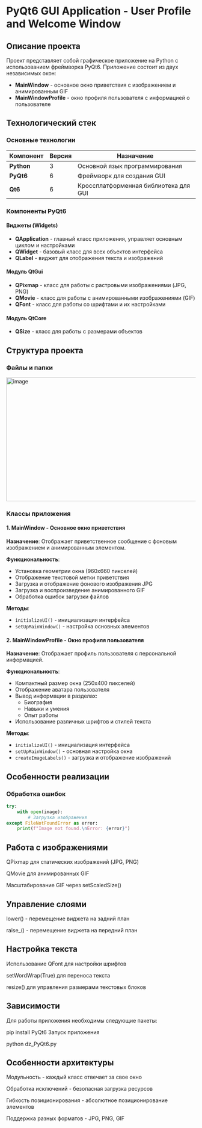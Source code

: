 # PyQt6 GUI Application - User Profile and Welcome Window

## Описание проекта

Проект представляет собой графическое приложение на Python с использованием фреймворка PyQt6. Приложение состоит из двух независимых окон:
- **MainWindow** - основное окно приветствия с изображением и анимированным GIF
- **MainWindowProfile** - окно профиля пользователя с информацией о пользователе

## Технологический стек

### Основные технологии

| Компонент | Версия | Назначение |
|-----------|---------|-------------|
| **Python** | 3 | Основной язык программирования |
| **PyQt6** | 6 | Фреймворк для создания GUI |
| **Qt6** | 6 | Кроссплатформенная библиотека для GUI |

### Компоненты PyQt6

#### Виджеты (Widgets)
- **QApplication** - главный класс приложения, управляет основным циклом и настройками
- **QWidget** - базовый класс для всех объектов интерфейса
- **QLabel** - виджет для отображения текста и изображений

#### Модуль QtGui
- **QPixmap** - класс для работы с растровыми изображениями (JPG, PNG)
- **QMovie** - класс для работы с анимированными изображениями (GIF)
- **QFont** - класс для работы со шрифтами и их настройками

#### Модуль QtCore
- **QSize** - класс для работы с размерами объектов

## Структура проекта

### Файлы и папки
<img width="744" height="329" alt="image" src="https://github.com/user-attachments/assets/34cd3e3c-dadf-49d3-ba34-4d7eaf81702e" />


### Классы приложения

#### 1. MainWindow - Основное окно приветствия

**Назначение**: Отображает приветственное сообщение с фоновым изображением и анимированным элементом.

**Функциональность**:
- Установка геометрии окна (960x660 пикселей)
- Отображение текстовой метки приветствия
- Загрузка и отображение фонового изображения JPG
- Загрузка и воспроизведение анимированного GIF
- Обработка ошибок загрузки файлов

**Методы**:
- `initializeUI()` - инициализация интерфейса
- `setUpMainWindow()` - настройка основных элементов

#### 2. MainWindowProfile - Окно профиля пользователя

**Назначение**: Отображает профиль пользователя с персональной информацией.

**Функциональность**:
- Компактный размер окна (250x400 пикселей)
- Отображение аватара пользователя
- Вывод информации в разделах:
  - Биография
  - Навыки и умения
  - Опыт работы
- Использование различных шрифтов и стилей текста

**Методы**:
- `initializeUI()` - инициализация интерфейса
- `setUpMainWindow()` - основная настройка окна
- `createImageLabels()` - загрузка и отображение изображений

## Особенности реализации

### Обработка ошибок
```python
try:
    with open(image):
        # Загрузка изображения
except FileNotFoundError as error:
    print(f"Image not found.\nError: {error}")
```
## Работа с изображениями
QPixmap для статических изображений (JPG, PNG)

QMovie для анимированных GIF

Масштабирование GIF через setScaledSize()

## Управление слоями
lower() - перемещение виджета на задний план

raise_() - перемещение виджета на передний план

## Настройка текста
Использование QFont для настройки шрифтов

setWordWrap(True) для переноса текста

resize() для управления размерами текстовых блоков

## Зависимости
Для работы приложения необходимы следующие пакеты:


pip install PyQt6
Запуск приложения

python dz_PyQt6.py
## Особенности архитектуры
Модульность - каждый класс отвечает за свое окно

Обработка исключений - безопасная загрузка ресурсов

Гибкость позиционирования - абсолютное позиционирование элементов

Поддержка разных форматов - JPG, PNG, GIF
